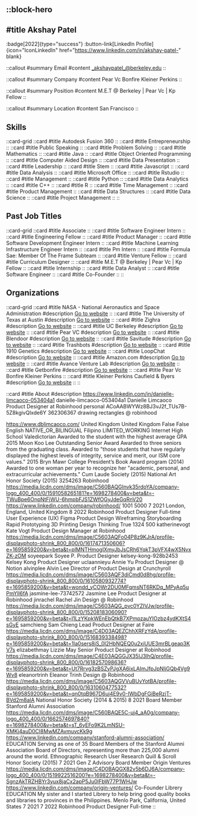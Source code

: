 ::block-hero
---
#title
Akshay Patel
---

:badge[2022]{type="success"}
:button-link[LinkedIn Profile]{icon="IconLinkedIn" href="https://www.linkedin.com/in/akshay-patel-" blank}

::callout
#summary
Email
#content
_akshaypatel_@berkeley.edu
::

::callout
#summary
Company
#content
Pear Vc Bonfire Kleiner Perkins
::

::callout
#summary
Position
#content
M.E.T @ Berkeley | Pear Vc | Kp Fellow
::

::callout
#summary
Location
#content
San Francisco
::

## Skills
::card-grid
::card
#title
Autodesk Fusion 360
::
::card
#title
Entrepreneurship
::
::card
#title
Public Speaking
::
::card
#title
Problem Solving
::
::card
#title
Mathematics
::
::card
#title
Java
::
::card
#title
Object Oriented Programming
::
::card
#title
Computer Aided Design
::
::card
#title
Data Presentation
::
::card
#title
Leadership
::
::card
#title
Stem
::
::card
#title
Javascript
::
::card
#title
Data Analysis
::
::card
#title
Microsoft Office
::
::card
#title
Rstudio
::
::card
#title
Management
::
::card
#title
Python
::
::card
#title
Data Analytics
::
::card
#title
C++
::
::card
#title
R
::
::card
#title
Time Management
::
::card
#title
Product Management
::
::card
#title
Data Structures
::
::card
#title
Data Science
::
::card
#title
Project Management
::
::

## Past Job Titles
::card-grid
::card
#title
Associate
::
::card
#title
Software Engineer Intern
::
::card
#title
Engineering Fellow
::
::card
#title
Product Manager
::
::card
#title
Software Development Engineer Intern
::
::card
#title
Machine Learning Infrastructure Engineer Intern
::
::card
#title
Pm Intern
::
::card
#title
Formula Sae: Member Of The Frame Subteam
::
::card
#title
Venture Fellow
::
::card
#title
Curriculum Designer
::
::card
#title
M.E.T @ Berkeley | Pear Vc | Kp Fellow
::
::card
#title
Internship
::
::card
#title
Data Analyst
::
::card
#title
Software Engineer
::
::card
#title
Co-Founder
::
::

## Organizations
::card-grid
::card
#title
NASA - National Aeronautics and Space Administration
#description
[Go to website](nasa.gov)
::
::card
#title
The University of Texas at Austin
#description
[Go to website](utexas.edu)
::
::card
#title
Zighra
#description
[Go to website](zighra.com)
::
::card
#title
UC Berkeley
#description
[Go to website](berkeley.edu)
::
::card
#title
Pear VC
#description
[Go to website](pear.vc)
::
::card
#title
Blendoor
#description
[Go to website](blendoor.com)
::
::card
#title
Savitude
#description
[Go to website](savitude.com)
::
::card
#title
Trashbots
#description
[Go to website](trashbots.co)
::
::card
#title
1910 Genetics
#description
[Go to website](1910genetics.com)
::
::card
#title
LoopChat
#description
[Go to website](loopchat.us)
::
::card
#title
Amazon.com
#description
[Go to website](amazon.es)
::
::card
#title
Avance Venture Lab
#description
[Go to website](avancevl.com)
::
::card
#title
Getbonfire
#description
[Go to website](getbonfire.xyz)
::
::card
#title
Pear Vc Bonfire Kleiner Perkins
::
::card
#title
Kleiner Perkins Caufield & Byers
#description
[Go to website](kpcb.com)
::
::

::card
#title
About
#description
https://www.linkedin.com/in/danielle-limcaoco-053404a1 danielle-limcaoco-053404a1 Danielle Limcaoco Product Designer at Robinhood personal ACoAABWYWz8BJ3vJ2f_TUs7B-5Z8kgivQlxde6Y 362306367 drawing rectangles @ robinhood

https://www.dblimcaoco.com/ United Kingdom United Kingdom False False English NATIVE_OR_BILINGUAL Filipino LIMITED_WORKING Internet High School Valedictorian Awarded to the student with the highest average GPA 2015 Moon Koo Lee Outstanding Senior Award Awarded to three seniors from the graduating class. Awarded to "those students that have regularly displayed the highest levels of integrity, service and merit, our ISM core values." 2015 Bryn Mawr College President’s Book Award program (2014) Awarded to one woman per year to recognize her "academic, personal, and extracurricular achievements." Cum Laude Society (2015) National Art Honor Society (2015) 3254263 Robinhood https://media.licdn.com/dms/image/C560BAQGInvk35rdoYA/company-logo_400_400/0/1591058265181?e=1698278400&v=beta&t=-TWuBpe6OnpNtFjWU-6hmpbFJS1ZWfOGyJdeGqRnV20 https://www.linkedin.com/company/robinhood/ 1001 5000 7 2021 London, England, United Kingdom 8 2022 Robinhood Product Designer Full-time User Experience (UX) Figma Product Design Wireframing Storyboarding Rapid Prototyping 3D Printing Design Thinking True 1324 500 katherinevogt Kate Vogt Product Design Manager at Robinhood https://media.licdn.com/dms/image/C5603AQFo04P8z9KJrA/profile-displayphoto-shrink_800_800/0/1617471350606?e=1695859200&v=beta&t=plMNTHmogIXmyJbJsCRh6YqkT3pVFX4wX5NvxZK-zOM soyeepark Soyee P. Product Designer kelsey-kong-928b2453 Kelsey Kong Product Designer uclaannieyu Annie Yu Product Designer @ Notion alvinplee Alvin Lee Director of Product Design at Crunchyroll https://media.licdn.com/dms/image/C5603AQF3diCmd0d8hg/profile-displayphoto-shrink_800_800/0/1610580932774?e=1695859200&v=beta&t=wondd_yCOWr2DU0MFqmsNT6RKDq_MPyAq5uPmYlI6fA jasmine-lee-73742572 Jasmine Lee Product Designer at Robinhood jinrachel Rachel Jin Design @ Robinhood https://media.licdn.com/dms/image/C5603AQG_pvc0YZIVJw/profile-displayphoto-shrink_800_800/0/1520818306090?e=1695859200&v=beta&t=I1LzYKpkWEnEbQtkB7XPmpzauYIOzbz4ydKXtS4sGyE samchieng Sam Chieng Lead Product Designer at Faire https://media.licdn.com/dms/image/C4D03AQEZChhXRFzYdA/profile-displayphoto-shrink_800_800/0/1516839338498?e=1695859200&v=beta&t=1la0sers8jS_0I2HbNQEQ0u2xiUUE3mrBLgeap3KV7s elizabethmay Lizzie May Senior Product Designer at Robinhood https://media.licdn.com/dms/image/C4E03AQGGJX35IJ3lhQ/profile-displayphoto-shrink_800_800/0/1618257098636?e=1695859200&v=beta&t=Ut7Rrvg3zBSZyPJgXA6ixLAImJfpJpNljGQb4Vg9Wv8 eleanortrinh Eleanor Trinh Design @ Robinhood https://media.licdn.com/dms/image/C5603AQGVVuBUvYotBA/profile-displayphoto-shrink_800_800/0/1631060477532?e=1695859200&v=beta&t=qn0tqB967D6uj4E9v0-IWbDgFGiBeRzjT-BVd2m8alA National Honor Society (2014 & 2015) 8 2021 Board Member Stanford Alumni Association https://media.licdn.com/dms/image/C560BAQE5C-uj4_aA0g/company-logo_400_400/0/1662574697840?e=1698278400&v=beta&t=sT_6yEFo9K2LmNSU-XMKj4auD0CI8MwMZAvmuvcKk9g https://www.linkedin.com/company/stanford-alumni-association/ EDUCATION Serving as one of 35 Board Members of the Stanford Alumni Association Board of Directors, representing more than 225,000 alumni around the world. Ethnographic Research User Research Quill & Scroll Honor Society (2015) 7 2021 Gen Z Advisory Board Member Origin Ventures https://media.licdn.com/dms/image/C4D0BAQGX82v5b6DJ6A/company-logo_400_400/0/1519922516200?e=1698278400&v=beta&t=-SgnzAkTRZHBYr3yux8jaCx2apP5Ju0lFbW77P1WHJw https://www.linkedin.com/company/origin-ventures/ Co-Founder Librery EDUCATION My sister and I started Librery to help bring good quality books and libraries to provinces in the Philippines. Menlo Park, California, United States 7 2021 7 2022 Robinhood Product Designer Full-time
::
